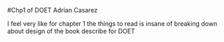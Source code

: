 #Chp1 of DOET
Adrian Casarez

I feel very like for chapter 1 the things to read is insane of breaking down about design of the book describe for DOET
